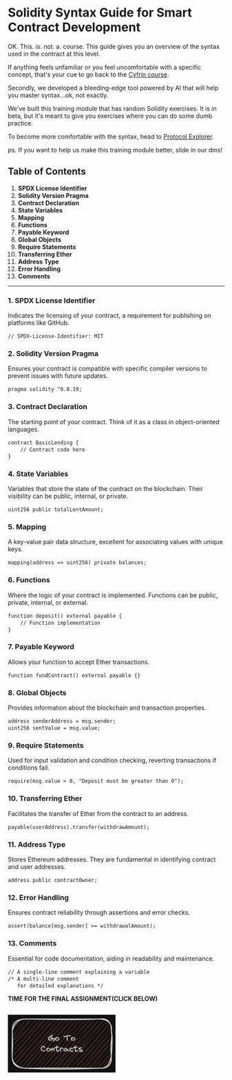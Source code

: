 # Solidity Syntax Guide for Smart Contract Development

OK. This. is. not. a. course.
This guide gives you an overview of the syntax used in the contract at this level.

If anything feels unfamiliar or you feel uncomfortable with a specific concept, that's your cue to go back to the [Cyfrin course](https://updraft.cyfrin.io/courses/solidity).

Secondly, we developed a bleeding-edge tool powered by AI that will help you master syntax...ok, not exactly.

We've built this training module that has random Solidity exercises. It is in beta, but it's meant to give you exercises where you can do some dumb practice.

To become more comfortable with the syntax, head to [Protocol Explorer](https://www.protocolexplorer.com/exercises).

ps. If you want to help us make this training module better, slide in our dms!

## Table of Contents

1. **SPDX License Identifier**
2. **Solidity Version Pragma**
3. **Contract Declaration**
4. **State Variables**
5. **Mapping**
6. **Functions**
7. **Payable Keyword**
8. **Global Objects**
9. **Require Statements**
10. **Transferring Ether**
11. **Address Type**
12. **Error Handling**
13. **Comments**

---

### 1. SPDX License Identifier
Indicates the licensing of your contract, a requirement for publishing on platforms like GitHub.
```solidity
// SPDX-License-Identifier: MIT
```

### 2. Solidity Version Pragma
Ensures your contract is compatible with specific compiler versions to prevent issues with future updates.
```solidity
pragma solidity ^0.8.19;
```

### 3. Contract Declaration
The starting point of your contract. Think of it as a class in object-oriented languages.
```solidity
contract BasicLending {
    // Contract code here
}
```

### 4. State Variables
Variables that store the state of the contract on the blockchain. Their visibility can be public, internal, or private.
```solidity
uint256 public totalLentAmount;
```

### 5. Mapping
A key-value pair data structure, excellent for associating values with unique keys.
```solidity
mapping(address => uint256) private balances;
```

### 6. Functions
Where the logic of your contract is implemented. Functions can be public, private, internal, or external.
```solidity
function deposit() external payable {
    // Function implementation
}
```

### 7. Payable Keyword
Allows your function to accept Ether transactions.
```solidity
function fundContract() external payable {}
```

### 8. Global Objects
Provides information about the blockchain and transaction properties.
```solidity
address senderAddress = msg.sender;
uint256 sentValue = msg.value;
```

### 9. Require Statements
Used for input validation and condition checking, reverting transactions if conditions fail.
```solidity
require(msg.value > 0, "Deposit must be greater than 0");
```

### 10. Transferring Ether
Facilitates the transfer of Ether from the contract to an address.
```solidity
payable(userAddress).transfer(withdrawAmount);
```

### 11. Address Type
Stores Ethereum addresses. They are fundamental in identifying contract and user addresses.
```solidity
address public contractOwner;
```

### 12. Error Handling
Ensures contract reliability through assertions and error checks.
```solidity
assert(balance[msg.sender] >= withdrawalAmount);
```

### 13. Comments
Essential for code documentation, aiding in readability and maintenance.
```solidity
// A single-line comment explaining a variable
/* A multi-line comment
   for detailed explanations */
```
**TIME FOR THE FINAL ASSIGNMENT(CLICK BELOW)**

[<img alt="start here" width="250px" src="../../images/contracts.png" />](./Readme.md)
---
